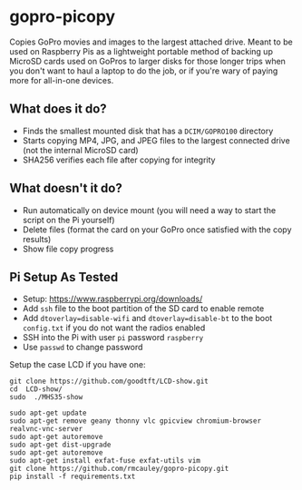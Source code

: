 # gopro-picopy

Copies GoPro movies and images to the largest attached drive.  Meant to be used on Raspberry Pis as a lightweight portable method of backing up MicroSD cards used on GoPros to larger disks for those longer trips when you don't want to haul a laptop to do the job, or if you're wary of paying more for all-in-one devices.

## What does it do?

- Finds the smallest mounted disk that has a `DCIM/GOPRO100` directory
- Starts copying MP4, JPG, and JPEG files to the largest connected drive (not the internal MicroSD card)
- SHA256 verifies each file after copying for integrity

## What doesn't it do?

- Run automatically on device mount (you will need a way to start the script on the Pi yourself)
- Delete files (format the card on your GoPro once satisfied with the copy results)
- Show file copy progress

## Pi Setup As Tested

- Setup: https://www.raspberrypi.org/downloads/
- Add `ssh` file to the boot partition of the SD card to enable remote
- Add `dtoverlay=disable-wifi` and `dtoverlay=disable-bt` to the boot `config.txt` if you do not want the radios enabled
- SSH into the Pi with user `pi` password `raspberry`
- Use `passwd` to change password

Setup the case LCD if you have one:
```
git clone https://github.com/goodtft/LCD-show.git
cd  LCD-show/
sudo  ./MHS35-show
```

```
sudo apt-get update
sudo apt-get remove geany thonny vlc gpicview chromium-browser realvnc-vnc-server
sudo apt-get autoremove
sudo apt-get dist-upgrade
sudo apt-get autoremove
sudo apt-get install exfat-fuse exfat-utils vim
git clone https://github.com/rmcauley/gopro-picopy.git
pip install -f requirements.txt
```
